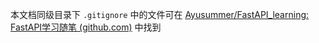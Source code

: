 本文档同级目录下 `.gitignore` 中的文件可在 [Ayusummer/FastAPI_learning: FastAPI学习随笔 (github.com)](https://github.com/Ayusummer/FastAPI_learning) 中找到